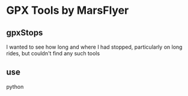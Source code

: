 # GPX Tools by MarsFlyer

##  gpxStops
I wanted to see how long and where I had stopped, particularly on long rides, but couldn't find any such tools

## use
python 